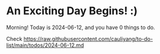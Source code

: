 # An Exciting Day Begins! :)

Morning! Today is 2024-06-12, and you have 0 things to do.

Check https://raw.githubusercontent.com/cauliyang/to-do-list/main/todos/2024-06-12.md